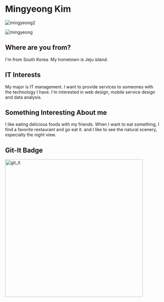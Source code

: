 # Mingyeong Kim 
![mingyeong2](https://user-images.githubusercontent.com/65681568/82521980-09ff1100-9b63-11ea-9f59-99a573b9e6c7.jpg)

![mingyeong](https://user-images.githubusercontent.com/65681568/82521971-04093000-9b63-11ea-90f7-4b524c23627c.jpg)


## Where are you from?
I'm from South Korea. My hometown is Jeju island.

## IT Interests
My major is IT management. 
I want to provide services to someones with the technology I have. 
I'm interested in web design, mobile service design and data analysis.

## Something Interesting About me
I like eating delicious foods with my friends. When I want to eat something, I find a favorite restaurant and go eat it. and I like to see the natural scenery, especially the night view.

## Git-It Badge
<img width="448" alt="git_it" src="https://user-images.githubusercontent.com/65681568/82522768-62371280-9b65-11ea-8c2e-8ab539692701.PNG">
